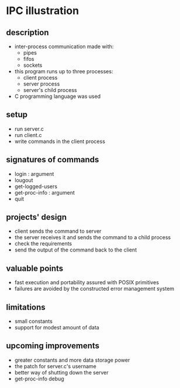 # IPC illustration

## description

- inter-process communication made with:
    - pipes
    - fifos
    - sockets
- this program runs up to three processes:
    - client process
    - server process
    - server's child process 
- C programming language was used

## setup

- run server.c
- run client.c
- write commands in the client process

## signatures of commands
 
- login : argument
- lougout
- get-logged-users
- get-proc-info : argument
- quit

## projects' design

- client sends the command to server
- the server receives it and sends the command to a child process 
- check the requirements 
- send the output of the command back to the client

## valuable points

- fast execution and portability assured with POSIX primitives
- failures are avoided by the constructed error management system

## limitations

- small constants
- support for modest amount of data

## upcoming improvements

- greater constants and more data storage power
- the patch for server.c's username
- better way of shutting down the server
- get-proc-info debug
